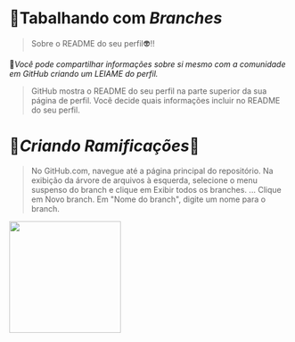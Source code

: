 # 🚀Tabalhando com *Branches*
>Sobre o README do seu perfil👽!!

📘*Você pode compartilhar informações sobre si mesmo com a comunidade em GitHub criando um LEIAME do perfil.*
>GitHub mostra o README do seu perfil na parte superior da sua página de perfil.
>Você decide quais informações incluir no README do seu perfil. 


# 🌲*Criando Ramificações*🌲

>No GitHub.com, navegue até a página principal do repositório.
>Na exibição da árvore de arquivos à esquerda, selecione o menu suspenso do branch e clique em Exibir todos os branches. ...
>Clique em Novo branch.
>Em "Nome do branch", digite um nome para o branch.
<div>
  <img src="https://github.com/user-attachments/assets/49962df6-1885-4f6b-ae00-47f47e1ee376" width="200" height="200"/>
  
</div>



